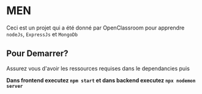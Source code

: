 # MEN

Ceci est un projet qui a été donné par OpenClassroom pour apprendre `nodeJs`, `ExpressJs` et `MongoDb`

## Pour Demarrer?
Assurez vous d'avoir les ressources requises dans le dependancies puis 

 **Dans frontend executez `npm start` et dans backend executez `npx nodemon server`**
